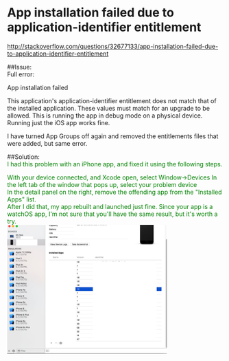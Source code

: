 # App installation failed due to application-identifier entitlement

http://stackoverflow.com/questions/32677133/app-installation-failed-due-to-application-identifier-entitlement

##Issue:  
Full error:

App installation failed

This application's application-identifier entitlement does not match that of the installed application. These values must match for an upgrade to be allowed.
This is running the app in debug mode on a physical device. Running just the iOS app works fine.

I have turned App Groups off again and removed the entitlements files that were added, but same error.

##Solution:  
<font color="green">I had this problem with an iPhone app, and fixed it using the following steps.

With your device connected, and Xcode open, select Window->Devices
In the left tab of the window that pops up, select your problem device	
In the detail panel on the right, remove the offending app from the "Installed Apps" list.	
After I did that, my app rebuilt and launched just fine. Since your app is a watchOS app, I'm not sure that you'll have the same result, but it's worth a try.	
<img src="issue201.jpg" height="300">
</font>